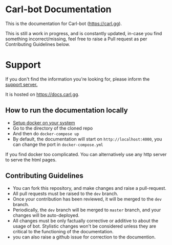 # Carl-bot Documentation

This is the documentation for Carl-bot (https://carl.gg).

This is still a work in progress, and is constantly updated, in-case you find something incorrect/missing,
feel free to raise a Pull request as per Contributing Guidelines below.

# Support
If you don't find the information you're looking for, please inform the [support server.](https://discord.gg/S2ZkBTnd8X)


It is hosted on https://docs.carl.gg.

## How to run the documentation locally

- [Setup docker on your system](https://docs.docker.com/desktop)
- Go to the directory of the cloned repo
- And then do `docker-compose up`
- By default, the documentation will start on `http://localhost:4000`, you can change the port in `docker-compose.yml`

If you find docker too complicated. You can alternatively use any http server to serve the html pages.

## Contributing Guidelines

- You can fork this repository, and make changes and raise a pull-request.
- All pull requests must be raised to the `dev` branch. 
- Once your contribution has been reviewed, it will be merged to the `dev` branch.
- Periodically, the `dev` branch will be merged to `master` branch, and your changes will be auto-deployed. 
- All changes must be only factually corrective or additive to about the usage of bot. Stylistic changes won't be considered unless they are critical to the functioning of the documentation. 
- you can also raise a github issue for correction to the documention.
